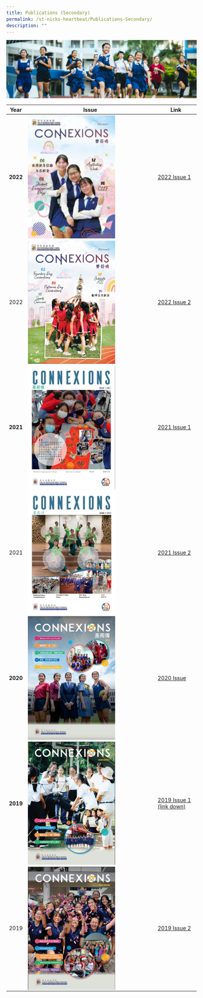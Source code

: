 ```yaml
---
title: Publications (Secondary)
permalink: /st-nicks-heartbeat/Publications-Secondary/
description: ""
---
```

![](/images/01%20Banner%20Photos/subpage%2002%20St%20Nicks%20Heartbeat.jpg)

| Year | Issue | Link | 
| -------- | -------- | -------- |
| **2022** | <img src="/images/03%20St%20Nicks%20Heartbeat/Connexions%202022%20Issue%201%20Cover.jpg" style= "width: 70%; margin-right:5px;" align = "left" > | <a href="https://online.fliphtml5.com/nmauk/ywwg/">2022 Issue 1</a> | 
| 2022 | <img src="/images/03%20St%20Nicks%20Heartbeat/Connexions%202022%20Issue%202.png" style= "width: 70%; margin-right:5px;" align = "left" > | <a href="https://online.fliphtml5.com/nmauk/nalz/">2022 Issue 2</a> |
| **2021** | <img src="/images/03%20St%20Nicks%20Heartbeat/Connexion%202021.jpeg" style= "width: 70%; margin-right:5px;" align = "left" > | <div style="text-align:left"><a href="https://issuu.com/touche-design/docs/connexions_2021_issue_1">2021 Issue 1</a></div> |
| 2021 | <img src="/images/03%20St%20Nicks%20Heartbeat/Connexions%202.jpeg" style= "width: 70%; margin-right:5px;" align = "left" > | <a href="https://issuu.com/touche-design/docs/connexions_2021_issue_2">2021 Issue 2</a> |
| **2020** | <img src="/images/03%20St%20Nicks%20Heartbeat/Connexion%202020.jpeg" style= "width: 70%; margin-right:5px;" align = "left" > | <a href="https://issuu.com/sngscorpcomms/docs/sngs_connexions_2020">2020 Issue </a> |
| **2019** | <img src="/images/03%20St%20Nicks%20Heartbeat/Connexions%201.png" style= "width: 70%; margin-right:5px;" align = "left" > | <div style="text-align:left"><a href="insertpdflink">2019 Issue 1 (link down) </a></div> |
| 2019 | <img src="/images/03%20St%20Nicks%20Heartbeat/Connexions%202.png" style= "width: 70%; margin-right:5px;" align = "left" > | <a href="https://online.fliphtml5.com/nmauk/mpay/">2019 Issue 2 </a> |